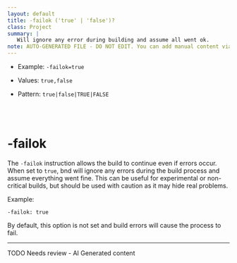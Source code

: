 ```yaml
---
layout: default
title: -failok ('true' | 'false')?
class: Project
summary: |
   Will ignore any error during building and assume all went ok.
note: AUTO-GENERATED FILE - DO NOT EDIT. You can add manual content via same filename in ext folder. 
---
```


- Example: `-failok=true`

- Values: `true,false`

- Pattern: `true|false|TRUE|FALSE`

<!-- Manual content from: ext/failok.md --><br /><br />

# -failok

The `-failok` instruction allows the build to continue even if errors occur. When set to `true`, bnd will ignore any errors during the build process and assume everything went fine. This can be useful for experimental or non-critical builds, but should be used with caution as it may hide real problems.

Example:

```
-failok: true
```

By default, this option is not set and build errors will cause the process to fail.


<hr />
TODO Needs review - AI Generated content
